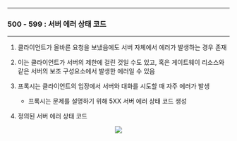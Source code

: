 -----
### 500 - 599 : 서버 에러 상태 코드
-----
1. 클라이언트가 올바른 요청을 보냈음에도 서버 자체에서 에러가 발생하는 경우 존재
2. 이는 클라이언트가 서버의 제한에 걸린 것일 수도 있고, 혹은 게이트웨이 리소스와 같은 서버의 보조 구성요소에서 발생한 에러일 수 있음
3. 프록시는 클라이언트의 입장에서 서버와 대화를 시도할 때 자주 에러가 발생
   - 프록시는 문제를 설명하기 위해 5XX 서버 에러 상태 코드 생성

4. 정의된 서버 에러 상태 코드
<div align="center">
<img src="https://github.com/user-attachments/assets/9700ec75-3ebd-4f7d-9863-1e6dc66d5c43">
</div>
